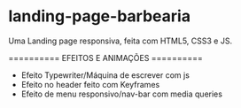# landing-page-barbearia
 Uma Landing page responsiva, feita com HTML5, CSS3 e JS.

========== EFEITOS E ANIMAÇÕES ==========

* Efeito Typewriter/Máquina de escrever com js
* Efeito no header feito com Keyframes
* Efeito de menu responsivo/nav-bar com media queries
